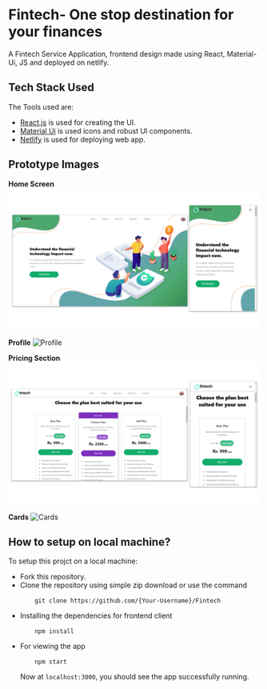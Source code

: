 # Fintech- One stop destination for your finances

A Fintech Service Application, frontend design made using React, Material-Ui, JS and deployed on netlify.

## Tech Stack Used

The Tools used are:

* [React.js](https://github.com/facebook/react "React.js + Hooks") is used for creating the UI.
* [Material Ui](https://material-ui.com/components/icons/ "Material UI") is used icons and robust UI components.
* [Netlify](https://www.netlify.com/ "Netlify") is used for deploying web app.


## Prototype Images 

**Home Screen**
![Home Screen](prototype/home.jpg)

**Profile**
![Profile](prototype/profile.jpg)

**Pricing Section**
![Pricing Detail View](prototype/pricing.jpg)

**Cards**
![Cards](prototype/section.jpg)


## How to setup on local machine?

To setup this projct on a local machine:

* Fork this repository.
* Clone the repository using simple zip download or use the command
    ```
        git clone https://github.com/{Your-Username}/Fintech
    ```
* Installing the dependencies for frontend client
    ```
        npm install
    ```    
* For viewing the app
    ```
        npm start
    ```
    Now at `localhost:3000`, you should see the app successfully running.